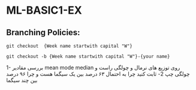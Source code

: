 # ML-BASIC1-EX
## Branching Policies:
`git checkout  {Week name startwith capital "W"}`

`git checkout -b {Week name startwith capital "W"}-{your name}`

1- بررسی مقادیر mean mode median روی توزیع های نرمال و چولگی راست و چولگی چپ
2- ثابت کنید چرا به احتمال ۶۳ درصد بین یک سیگما هست و چرا ۹۶ درصد بین چند سیگما
 
